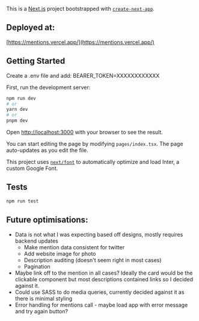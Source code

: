 This is a [Next.js](https://nextjs.org/) project bootstrapped with [`create-next-app`](https://github.com/vercel/next.js/tree/canary/packages/create-next-app).

## Deployed at:

[https://mentions.vercel.app/](https://mentions.vercel.app/)

## Getting Started

Create a .env file and add:
BEARER_TOKEN=XXXXXXXXXXXX

First, run the development server:

```bash
npm run dev
# or
yarn dev
# or
pnpm dev
```

Open [http://localhost:3000](http://localhost:3000) with your browser to see the result.

You can start editing the page by modifying `pages/index.tsx`. The page auto-updates as you edit the file.

This project uses [`next/font`](https://nextjs.org/docs/basic-features/font-optimization) to automatically optimize and load Inter, a custom Google Font.

## Tests

```bash
npm run test

```

## Future optimisations:

- Data is not what I was expecting based off designs, mostly requires backend updates
  - Make mention data consistent for twitter
  - Add website image for photo
  - Description auditing (doesn't seem right in most cases)
  - Pagination
- Maybe link off to the mention in all cases? Ideally the card would be the clickable component but most descriptions contained links so I decided against it.
- Could use SASS to do media queries, currently decided against it as there is minimal styling
- Error handling for mentions call - maybe load app with error message and try again button?
